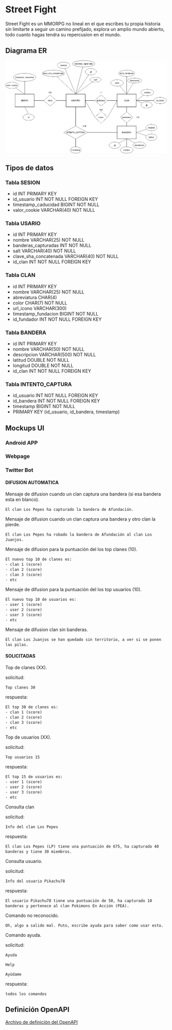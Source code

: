 # Street Fight

Street Fight es un MMORPG no lineal en el que escribes tu propia historia sin limitarte a seguir un camino prefijado, explora un amplio mundo abierto, todo cuanto hagas tendra su repercusíon en el mundo.

## Diagrama ER

![Diagrama ER](ER/ER.png)

## Tipos de datos

### Tabla SESION
- id INT PRIMARY KEY
- id_usuario INT NOT NULL FOREIGN KEY
- timestamp_caducidad BIGINT NOT NULL
- valor_cookie VARCHAR(40) NOT NULL

### Tabla USARIO
- id INT PRIMARY KEY
- nombre VARCHAR(25) NOT NULL
- banderas_capturadas INT NOT NULL
- salt VARCHAR(40) NOT NULL
- clave_sha_concatenada VARCHAR(40) NOT NULL
- id_clan INT NOT NULL FOREIGN KEY

### Tabla CLAN
- id INT PRIMARY KEY
- nombre VARCHAR(25) NOT NULL
- abreviatura CHAR(4)
- color CHAR(7) NOT NULL
- url_icono VARCHAR(300)
- timestamp_fundacion BIGINT NOT NULL
- id_fundador INT NOT NULL FOREIGN KEY

### Tabla BANDERA
- id INT PRIMARY KEY
- nombre VARCHAR(50) NOT NULL
- descripcion VARCHAR(500) NOT NULL
- latitud DOUBLE NOT NULL
- longitud DOUBLE NOT NULL
- id_clan INT NOT NULL FOREIGN KEY

### Tabla INTENTO_CAPTURA
- id_usuario INT NOT NULL FOREIGN KEY
- id_bandera INT NOT NULL FOREIGN KEY
- timestamp BIGINT NOT NULL
- PRIMARY KEY (id_usuario, id_bandera, timestamp)

## Mockups UI

### Android APP

### Webpage

### Twitter Bot

#### DIFUSION AUTOMATICA

Mensaje de difusion cuando un clan captura una bandera (si esa bandera esta en blanco).

```
El clan Los Pepes ha capturado la bandera de Afundación.
```

Mensaje de difusion cuando un clan captura una bandera y otro clan la pierde.

```
El clan Los Pepes ha robado la bandera de Afundación al clan Los Juanjos.
```

Mensaje de difusion para la puntuación del los top clanes (10).

```
El nuevo top 10 de clanes es:
- clan 1 (score)
- clan 2 (score)
- clan 3 (score)
- etc
```

Mensaje de difusion para la puntuación del los top usuarios (10).

```
El nuevo top 10 de usuarios es:
- user 1 (score)
- user 2 (score)
- user 3 (score)
- etc
```

Mensaje de difusion clan sin banderas.

```
El clan Los Juanjos se han quedado sin territorio, a ver si se ponen las pilas.
```

#### SOLICITADAS

Top de clanes (XX).

solicitud:

```
Top clanes 30
```

respuesta:

```
El top 30 de clanes es:
- clan 1 (score)
- clan 2 (score)
- clan 3 (score)
- etc
```

Top de usuarios (XX).

solicitud:

```
Top usuarios 15
```

respuesta:

```
El top 15 de usuarios es:
- user 1 (score)
- user 2 (score)
- user 3 (score)
- etc
```

Consulta clan

solicitud:

```
Info del clan Los Pepes
```

respuesta:

```
El clan Los Pepes (LP) tiene una puntuación de 675, ha capturado 40 banderas y tiene 30 miembros.
```

Consulta usuario.

solicitud:

```
Info del usuario Pikachu78
```

respuesta:
```
El usuario Pikachu78 tiene una puntuación de 50, ha capturado 10 banderas y pertenece al clan Pokimons En Acción (PEA).
```

Comando no reconocido.

```
Oh, algo a salido mal. Puto, escribe ayuda para saber como usar esto.
```

Comando ayuda.

solicitud: 

```
Ayuda
```

```
Help
```

```
Ayúdame
```

respuesta:

```
todos los comandos
```

## Definición OpenAPI

[Archivo de definición del OpenAPI](openapi.yaml)